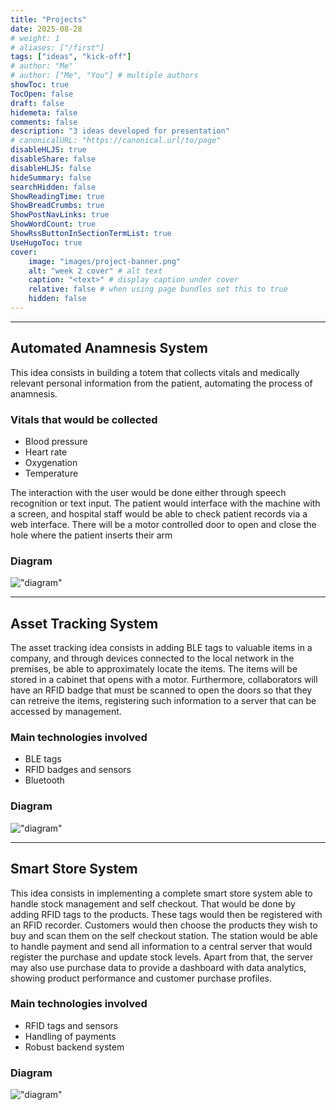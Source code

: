 ```yaml
---
title: "Projects"
date: 2025-08-28
# weight: 1
# aliases: ["/first"]
tags: ["ideas", "kick-off"]
# author: "Me"
# author: ["Me", "You"] # multiple authors
showToc: true
TocOpen: false
draft: false
hidemeta: false
comments: false
description: "3 ideas developed for presentation"
# canonicalURL: "https://canonical.url/to/page"
disableHLJS: true
disableShare: false
disableHLJS: false
hideSummary: false
searchHidden: false
ShowReadingTime: true
ShowBreadCrumbs: true
ShowPostNavLinks: true
ShowWordCount: true
ShowRssButtonInSectionTermList: true
UseHugoToc: true
cover:
    image: "images/project-banner.png"
    alt: "week 2 cover" # alt text
    caption: "<text>" # display caption under cover
    relative: false # when using page bundles set this to true
    hidden: false
---
```


---

## Automated Anamnesis System
This idea consists in building a totem that collects vitals and medically relevant personal information from the patient,
automating the process of anamnesis.

### Vitals that would be collected
- Blood pressure
- Heart rate
- Oxygenation
- Temperature

The interaction with the user would be done either through speech recognition or text input.
The patient would interface with the machine with a screen, and hospital staff would be able to check patient records via a web interface. 
There will be a motor controlled door to open and close the hole where the patient inserts their arm

### Diagram
!["diagram"](/images/anamnesis-diagram.jpeg)

---

## Asset Tracking System
The asset tracking idea consists in adding BLE tags to valuable items in a company,
and through devices connected to the local network in the premises, be able to approximately locate the items.
The items will be stored in a cabinet that opens with a motor.
Furthermore, collaborators will have an RFID badge that must be scanned to open the doors so that they can retreive the items,
registering such information to a server that can be accessed by management.

### Main technologies involved
- BLE tags
- RFID badges and sensors
- Bluetooth

### Diagram
!["diagram"](/images/asset-tracking-diagram.png)

---

## Smart Store System
This idea consists in implementing a complete smart store system able to handle stock management and self checkout.
That would be done by adding RFID tags to the products. These tags would then be registered with an RFID recorder.
Customers would then choose the products they wish to buy and scan them on the self checkout station.
The station would be able to handle payment and send all information to a central server that would register the purchase and update stock levels.
Apart from that, the server may also use purchase data to provide a dashboard with data analytics,
showing product performance and customer purchase profiles.

### Main technologies involved
- RFID tags and sensors
- Handling of payments
- Robust backend system

### Diagram
!["diagram"](/images/smart-store-diagram.jpeg)
